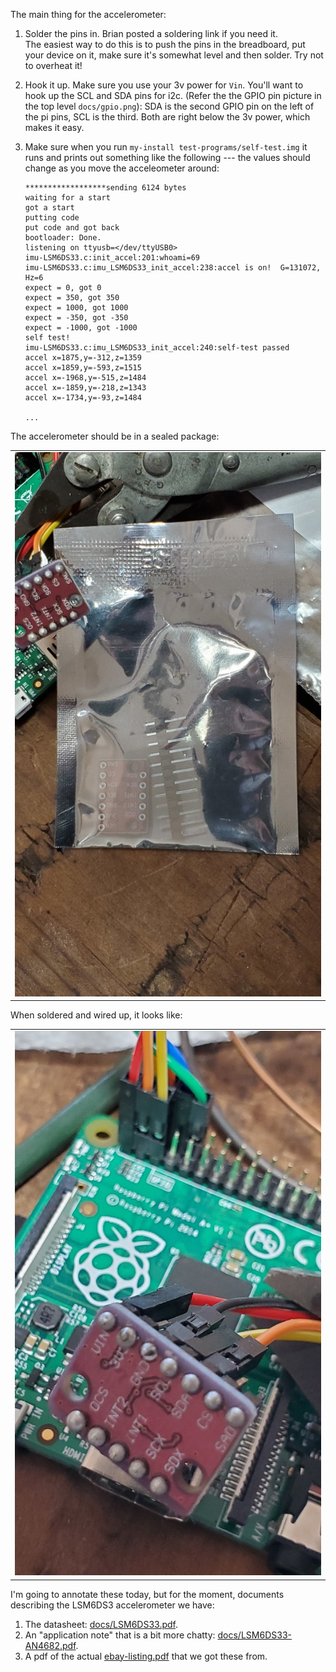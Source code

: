 The main thing for the accelerometer:
 1. Solder the pins in.   Brian posted a soldering link if you need it.  
    The easiest way to do this is to push the pins in the breadboard,
    put your device on it, make sure it's somewhat level and then solder.
    Try not to overheat it!  

 2. Hook it up.  Make sure you use your 3v power for `Vin`.  You'll want to 
    hook up the SCL and SDA pins for i2c.  (Refer the the GPIO pin picture
    in the top level `docs/gpio.png`): SDA is the second GPIO pin on the 
    left of the pi pins, SCL is the third.  Both are right below the 
    3v power, which makes it easy.

 3. Make sure when you run `my-install test-programs/self-test.img` it
    runs and prints out something like the following --- the values should
    change as you move the acceleometer around:


        ******************sending 6124 bytes
        waiting for a start
        got a start
        putting code
        put code and got back
        bootloader: Done.
        listening on ttyusb=</dev/ttyUSB0>
        imu-LSM6DS33.c:init_accel:201:whoami=69
        imu-LSM6DS33.c:imu_LSM6DS33_init_accel:238:accel is on!  G=131072, Hz=6
        expect = 0, got 0
        expect = 350, got 350
        expect = 1000, got 1000
        expect = -350, got -350
        expect = -1000, got -1000
        self test!
        imu-LSM6DS33.c:imu_LSM6DS33_init_accel:240:self-test passed
        accel x=1875,y=-312,z=1359
        accel x=1859,y=-593,z=1515
        accel x=-1968,y=-515,z=1484
        accel x=-1859,y=-218,z=1343
        accel x=-1734,y=-93,z=1484
        
        ...

The accelerometer should be in a sealed package:
<table><tr><td>
  <img src="images/lsm6ds33-package.jpg"/>
</td></tr></table>


When soldered and wired up, it looks like:
<table><tr><td>
  <img src="images/lsm6ds33-wiring.jpg"/>
</td></tr></table>


I'm going to annotate these today, but for the moment, documents describing
the LSM6DS3 accelerometer we have:
  1. The datasheet: [docs/LSM6DS33.pdf](./docs/LSM6DS33.pdf).
  2. An "application note" that is a bit more chatty: 
     [docs/LSM6DS33-AN4682.pdf](./docs/LSM6DS33-AN4682.pdf).
  3. A pdf of the actual [ebay-listing.pdf](./docs/ebay-listing.pdf) that
     we got these from.

